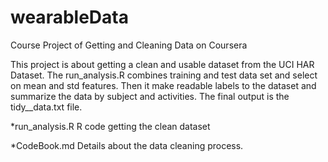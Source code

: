 wearableData
============

Course Project of Getting and Cleaning Data on Coursera

This project is about getting a clean and usable dataset from the UCI HAR Dataset. The run_analysis.R combines training and test data set and select on mean and std features. Then it make readable labels to the dataset and summarize the data by subject and activities. The final output is the tidy__data.txt file.

*run_analysis.R R code getting the clean dataset

*CodeBook.md Details about the data cleaning process.